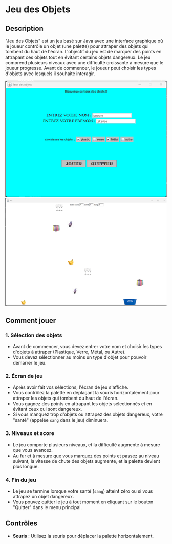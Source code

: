 # Jeu des Objets

## Description
"Jeu des Objets" est un jeu basé sur Java avec une interface graphique où le joueur contrôle un objet (une palette) pour attraper des objets qui tombent du haut de l'écran. L'objectif du jeu est de marquer des points en attrapant ces objets tout en évitant certains objets dangereux. Le jeu comprend plusieurs niveaux avec une difficulté croissante à mesure que le joueur progresse. Avant de commencer, le joueur peut choisir les types d'objets avec lesquels il souhaite interagir.

![Exemple de dessin](images/objectGame1.png) ![Exemple de dessin](images/objectGame2.png)

## Comment jouer

### 1. Sélection des objets
   - Avant de commencer, vous devez entrer votre nom et choisir les types d'objets à attraper (Plastique, Verre, Métal, ou Autre).
   - Vous devez sélectionner au moins un type d'objet pour pouvoir démarrer le jeu.

### 2. Écran de jeu
   - Après avoir fait vos sélections, l'écran de jeu s'affiche.
   - Vous contrôlez la palette en déplaçant la souris horizontalement pour attraper les objets qui tombent du haut de l'écran.
   - Vous gagnez des points en attrapant les objets sélectionnés et en évitant ceux qui sont dangereux.
   - Si vous manquez trop d'objets ou attrapez des objets dangereux, votre "santé" (appelée `sang` dans le jeu) diminuera.

### 3. Niveaux et score
   - Le jeu comporte plusieurs niveaux, et la difficulté augmente à mesure que vous avancez.
   - Au fur et à mesure que vous marquez des points et passez au niveau suivant, la vitesse de chute des objets augmente, et la palette devient plus longue.

### 4. Fin du jeu
   - Le jeu se termine lorsque votre santé (`sang`) atteint zéro ou si vous attrapez un objet dangereux.
   - Vous pouvez quitter le jeu à tout moment en cliquant sur le bouton "Quitter" dans le menu principal.

## Contrôles
- **Souris** : Utilisez la souris pour déplacer la palette horizontalement.
